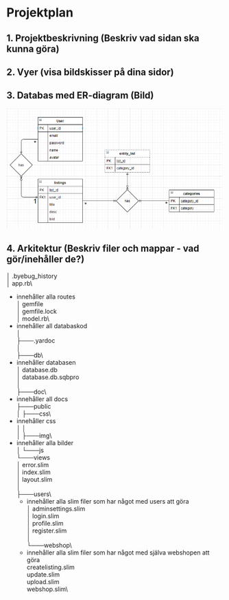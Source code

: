 # Projektplan

## 1. Projektbeskrivning (Beskriv vad sidan ska kunna göra)
## 2. Vyer (visa bildskisser på dina sidor)
## 3. Databas med ER-diagram (Bild)

![ER-diagram](er-diagram.PNG)

## 4. Arkitektur (Beskriv filer och mappar - vad gör/inehåller de?)
│   .byebug_history\
│   app.rb\
* innehåller alla routes \
│   gemfile\
│   gemfile.lock\
│   model.rb\
* innehåller all databaskod \
│\
├───.yardoc\
│\
├───db\
* innehåller databasen \
│       database.db\
│       database.db.sqbpro\
│\
├───doc\
* innehåller all docs \
├───public\
│   ├───css\
* innehåller css \
│   │\
│   ├───img\
* innehåller alla bilder \
│   └───js\
└───views\
    │   error.slim\
    │   index.slim\
    │   layout.slim\
    │\
    ├───users\
    * innehåller alla slim filer som har något med users att göra \
    │       adminsettings.slim\
    │       login.slim\
    │       profile.slim\
    │       register.slim\
    │\
    └───webshop\
    * innehåller alla slim filer som har något med själva webshopen att göra \
            createlisting.slim\
            update.slim\
            upload.slim\
            webshop.slim\

